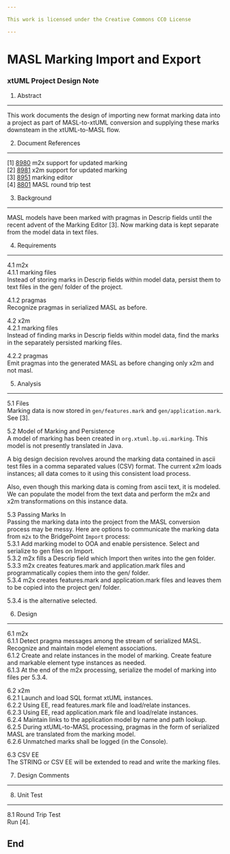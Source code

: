 ```yaml
---

This work is licensed under the Creative Commons CC0 License

---
```


# MASL Marking Import and Export
### xtUML Project Design Note

1. Abstract
-----------
This work documents the design of importing new format marking data into
a project as part of MASL-to-xtUML conversion and supplying these marks
downsteam in the xtUML-to-MASL flow.

2. Document References
----------------------
[1] [8980](https://support.onefact.net/redmine/issues/8980) m2x support for updated marking  
[2] [8981](https://support.onefact.net/redmine/issues/8981) x2m support for updated marking  
[3] [8951](https://support.onefact.net/redmine/issues/8951) marking editor  
[4] [8801](https://support.onefact.net/redmine/issues/8801) MASL round trip test  

3. Background
-------------
MASL models have been marked with pragmas in Descrip fields until the
recent advent of the Marking Editor [3].  Now marking data is kept
separate from the model data in text files.

4. Requirements
---------------
4.1 m2x  
4.1.1 marking files  
Instead of storing marks in Descrip fields within model data, persist
them to text files in the gen/ folder of the project.

4.1.2 pragmas  
Recognize pragmas in serialized MASL as before.

4.2 x2m  
4.2.1 marking files  
Instead of finding marks in Descrip fields within model data, find
the marks in the separately persisted marking files.

4.2.2 pragmas  
Emit pragmas into the generated MASL as before changing only x2m and not masl.

5. Analysis
-----------
5.1 Files  
Marking data is now stored in `gen/features.mark` and `gen/application.mark`.
See [3].

5.2 Model of Marking and Persistence  
A model of marking has been created in `org.xtuml.bp.ui.marking`.  This model
is not presently translated in Java.

A big design decision revolves around the marking data contained in ascii
test files in a comma separated values (CSV) format.  The current x2m loads
instances; all data comes to it using this consistent load process.

Also, even though this marking data is coming from ascii text, it is
modeled.  We can populate the model from the text data and perform
the m2x and x2m transformations on this instance data.

5.3 Passing Marks In  
Passing the marking data into the project from the MASL conversion process
may be messy.  Here are options to communicate the marking data from `m2x`
to the BridgePoint `Import` process:  
5.3.1 Add marking model to OOA and enable persistence.  Select and serialize
to gen files on Import.  
5.3.2 m2x fills a Descrip field which Import then writes into the gen folder.  
5.3.3 m2x creates features.mark and application.mark files and programmatically
copies them into the gen/ folder.  
5.3.4 m2x creates features.mark and application.mark files and leaves them
to be copied into the project gen/ folder.

5.3.4 is the alternative selected.

6. Design
---------
6.1 m2x  
6.1.1 Detect pragma messages among the stream of serialized MASL.  Recognize
and maintain model element associations.  
6.1.2 Create and relate instances in the model of marking.  Create feature
and markable element type instances as needed.  
6.1.3 At the end of the m2x processing, serialize the model of marking
into files per 5.3.4.  

6.2 x2m  
6.2.1 Launch and load SQL format xtUML instances.  
6.2.2 Using EE, read features.mark file and load/relate instances.  
6.2.3 Using EE, read application.mark file and load/relate instances.  
6.2.4 Maintain links to the application model by name and path lookup.  
6.2.5 During xtUML-to-MASL processing, pragmas in the form of serialized
MASL are translated from the marking model.  
6.2.6 Unmatched marks shall be logged (in the Console).  

6.3 CSV EE  
The STRING or CSV EE will be extended to read and write the marking files.

7. Design Comments
------------------

8. Unit Test
------------
8.1 Round Trip Test  
Run [4].

End
---

